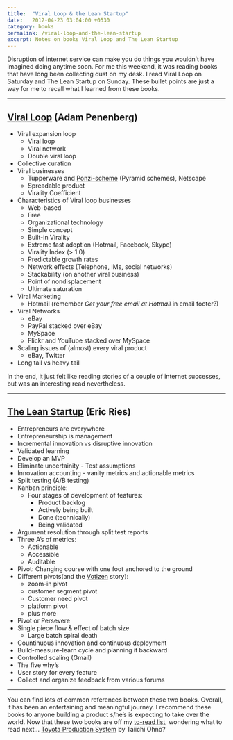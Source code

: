 ```yaml
---
title:  "Viral Loop & the Lean Startup"
date:   2012-04-23 03:04:00 +0530
category: books
permalink: /viral-loop-and-the-lean-startup
excerpt: Notes on books Viral Loop and The Lean Startup
---
```

Disruption of internet service can make you do things you wouldn’t have imagined doing anytime soon. For me this weekend, it was reading books that have long been collecting dust on my desk. I read Viral Loop on Saturday and The Lean Startup on Sunday. These bullet points are just a way for me to recall what I learned from these books.

*********************

## [Viral Loop](http://www.amazon.com/Viral-Loop-Facebook-Businesses-Themselves/dp/1401323499) (Adam Penenberg)

* Viral expansion loop
  * Viral loop
  * Viral network
  * Double viral loop
* Collective curation
* Viral businesses
  * Tupperware and [Ponzi-scheme](https://en.wikipedia.org/wiki/Ponzi_scheme) (Pyramid schemes), Netscape
  * Spreadable product
  * Virality Coefficient
* Characteristics of Viral loop businesses
  * Web-based
  * Free
  * Organizational technology
  * Simple concept
  * Built-in Virality
  * Extreme fast adoption (Hotmail, Facebook, Skype)
  * Virality Index (> 1.0)
  * Predictable growth rates
  * Network effects (Telephone, IMs, social networks)
  * Stackability (on another viral business)
  * Point of nondisplacement
  * Ultimate saturation
* Viral Marketing
  * Hotmail (remember *Get your free email at Hotmail* in email footer?)
* Viral Networks
  * eBay
  * PayPal stacked over eBay
  * MySpace
  * Flickr and YouTube stacked over MySpace
* Scaling issues of (almost) every viral product
  * eBay, Twitter
* Long tail vs heavy tail

In the end, it just felt like reading stories of a couple of internet successes, but was an interesting read nevertheless.

*************************

## [The Lean Startup](http://theleanstartup.com/book) (Eric Ries)

* Entrepreneurs are everywhere
* Entrepreneurship is management
* Incremental innovation vs disruptive innovation
* Validated learning
* Develop an MVP
* Eliminate uncertainity - Test assumptions
* Innovation accounting - vanity metrics and actionable metrics
* Split testing (A/B testing)
* Kanban principle:
  * Four stages of development of features:
    * Product backlog
    * Actively being built
    * Done (technically)
    * Being validated
* Argument resolution through split test reports
* Three A’s of metrics:
  * Actionable
  * Accessible
  * Auditable
* Pivot: Changing course with one foot anchored to the ground
* Different pivots(and the [Votizen](https://www.votizen.com/) story):
  * zoom-in pivot
  * customer segment pivot
  * Customer need pivot
  * platform pivot
  * plus more
* Pivot or Persevere
* Single piece flow & effect of batch size
  * Large batch spiral death
* Countinuous innovation and continuous deployment
* Build-measure-learn cycle and planning it backward
* Controlled scaling (Gmail)
* The five why’s
* User story for every feature
* Collect and organize feedback from various forums

*********************

You can find lots of common references between these two books. Overall, it has been an entertaining and meaningful journey. I recommend these books to anyone building a product s/he’s is expecting to take over the world. Now that these two books are off my [to-read list](https://www.goodreads.com/review/list/6917881?shelf=to-read), wondering what to read next… [Toyota Production System](http://www.amazon.com/Toyota-Production-System-Beyond-Large-Scale/dp/0915299143) by Taiichi Ohno?
